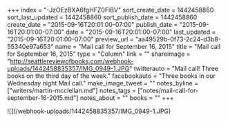 +++
index = "-JzOEzBXA6fgHFZ0FiBV"
sort_create_date = 1442458860
sort_last_updated = 1442458860
sort_publish_date = 1442458860
create_date = "2015-09-16T20:01:00-07:00"
publish_date = "2015-09-16T20:01:00-07:00"
date = "2015-09-16T20:01:00-07:00"
last_updated = "2015-09-16T20:01:00-07:00"
preview_url = "aa49529b-0f73-2c24-d3b8-55340e97a653"
name = "Mail call for September 16, 2015"
title = "Mail call for September 16, 2015"
type = "Column"
link = ""
shareimage = "http://seattlereviewofbooks.com/webhook-uploads/1442458835357/IMG_0949-1.JPG"
twitterauto = "Mail call! Three books on the third day of the week."
facebookauto = "Three books in our Wednesday night Mail call."
make_image_tweet = ""
notes_byline = ["writers/martin-mcclellan.md"]
notes_tags = ["notes/mail-call-for-september-16-2015.md"]
notes_about = ""
books = ""
+++
<p class="image">![](/webhook-uploads/1442458835357/IMG_0949-1.JPG)</p>